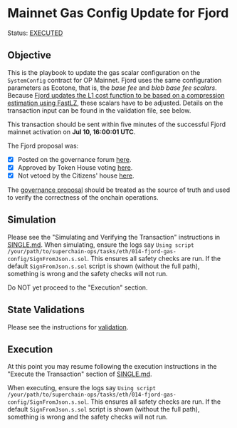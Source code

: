 # Mainnet Gas Config Update for Fjord

Status: [EXECUTED](https://etherscan.io/tx/0x220c443aebcd9bb04d6eb79e975c6bbe710104feddf8c4fffa3f13eb3c338af9)

## Objective

This is the playbook to update the gas scalar configuration on the `SystemConfig` contract for OP Mainnet.
Fjord uses the same configuration parameters as Ecotone, that is, the _base fee_ and _blob base fee scalars_.
Because [Fjord updates the L1 cost function to be based on a compression estimation using FastLZ](https://github.com/ethereum-optimism/specs/blob/main/specs/protocol/fjord/exec-engine.md#fees),
these scalars have to be adjusted.
Details on the transaction input can be found in the validation file, see below.

This transaction should be sent within five minutes of the successful Fjord mainnet activation on **Jul 10, 16:00:01 UTC**.

The Fjord proposal was:

- [x] Posted on the governance forum [here](https://gov.optimism.io/t/upgrade-proposal-9-fjord-network-upgrade/8236).
- [x] Approved by Token House voting [here](https://vote.optimism.io/proposals/19894803675554157870919000647998468859257602050917884642551010462863037711179).
- [x] Not vetoed by the Citizens' house [here](https://snapshot.org/#/citizenshouse.eth/proposal/0x14336dfcb086279e47ef8fffbd6282984d392f1b9eaf22f76547210df6451c43).

The [governance proposal](https://gov.optimism.io/t/upgrade-proposal-9-fjord-network-upgrade/8236) should be treated as the source of truth and used to verify the correctness of the onchain operations.

## Simulation

Please see the "Simulating and Verifying the Transaction" instructions in [SINGLE.md](../../../SINGLE.md).
When simulating, ensure the logs say `Using script /your/path/to/superchain-ops/tasks/eth/014-fjord-gas-config/SignFromJson.s.sol`.
This ensures all safety checks are run. If the default `SignFromJson.s.sol` script is shown
(without the full path), something is wrong and the safety checks will not run.

Do NOT yet proceed to the "Execution" section.

## State Validations

Please see the instructions for [validation](./VALIDATION.md).

## Execution

At this point you may resume following the execution instructions in the "Execute the Transaction" section of [SINGLE.md](../../../SINGLE.md).

When executing, ensure the logs say `Using script /your/path/to/superchain-ops/tasks/eth/014-fjord-gas-config/SignFromJson.s.sol`.
This ensures all safety checks are run. If the default `SignFromJson.s.sol` script is shown
(without the full path), something is wrong and the safety checks will not run.
